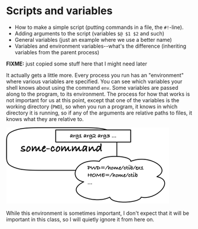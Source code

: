 # Scripts and variables

- How to make a simple script (putting commands in a file, the `#!`-line).
- Adding arguments to the script (variables `$@ $1 $2` and such)
- General variables (just an example where we use a better name)
- Variables and environment variables--what's the difference (inheriting variables from the parent process)

**FIXME:** just copied some stuff here that I might need later

It actually gets a little more. Every process you run has an "environment" where various variables are specified. You can see which variables your shell knows about using the command `env`. Some variables are passed along to the program, to its environment. The process for how that works is not important for us at this point, except that one of the variables is the working directory (`PWD`), so when you run a program, it knows in which directory it is running, so if any of the arguments are relative paths to files, it knows what they are relative to.

![Process with arguments and environment.](img/process-with-env.png)

While this environment is sometimes important, I don't expect that it will be important in this class, so I will quietly ignore it from here on.
